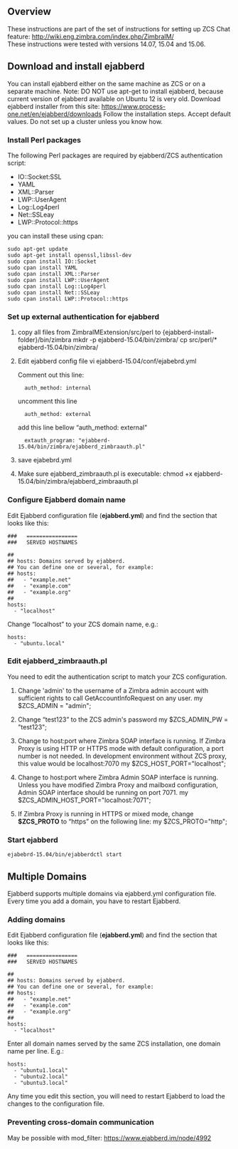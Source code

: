 Overview
--------

These instructions are part of the set of instructions for setting up
ZCS Chat feature: <http://wiki.eng.zimbra.com/index.php/ZimbraIM/>\
These instructions were tested with versions 14.07, 15.04 and 15.06.

Download and install ejabberd
-----------------------------

You can install ejabberd either on the same machine as ZCS or on a
separate machine. Note: DO NOT use apt-get to install ejabberd, because
current version of ejabberd available on Ubuntu 12 is very old. Download
ejabberd installer from this site:
<https://www.process-one.net/en/ejabberd/downloads> Follow the
installation steps. Accept default values. Do not set up a cluster
unless you know how.

### Install Perl packages

The following Perl packages are required by ejabberd/ZCS authentication
script:

-   IO::Socket:SSL
-   YAML
-   XML::Parser
-   LWP::UserAgent
-   Log::Log4perl
-   Net::SSLeay
-   LWP::Protocol::https

you can install these using cpan:

    sudo apt-get update
    sudo apt-get install openssl,libssl-dev
    sudo cpan install IO::Socket
    sudo cpan install YAML
    sudo cpan install XML::Parser
    sudo cpan install LWP::UserAgent
    sudo cpan install Log::Log4perl
    sudo cpan install Net::SSLeay
    sudo cpan install LWP::Protocol::https

### Set up external authentication for ejabberd

1.  copy all files from ZimbraIMExtension/src/perl to
    {ejabberd-install-folder}/bin/zimbra
          mkdr -p ejabberd-15.04/bin/zimbra/
          cp src/perl/* ejabberd-15.04/bin/zimbra/

2.  Edit ejabberd config file
          vi ejabberd-15.04/conf/ejabebrd.yml

    Comment out this line:

          auth_method: internal

    uncomment this line

          auth_method: external

    add this line bellow “auth\_method: external"

          extauth_program: "ejabberd-15.04/bin/zimbra/ejabberd_zimbraauth.pl"

3.  save ejabebrd.yml
4.  Make sure ejabberd\_zimbraauth.pl is executable:
         chmod +x ejabberd-15.04/bin/zimbra/ejabberd_zimbraauth.pl

### Configure Ejabberd domain name

Edit Ejabberd configuration file (<b>ejabberd.yml</b>) and find the
section that looks like this:

    ###   ================
    ###   SERVED HOSTNAMES

    ##
    ## hosts: Domains served by ejabberd.
    ## You can define one or several, for example:
    ## hosts:
    ##   - "example.net"
    ##   - "example.com"
    ##   - "example.org"
    ##
    hosts:
      - "localhost"

Change “localhost” to your ZCS domain name, e.g.:

    hosts:
      - "ubuntu.local"
### Edit ejabberd\_zimbraauth.pl

You need to edit the authentication script to match your ZCS
configuration.

1.  Change 'admin' to the username of a Zimbra admin account with
    sufficient rights to call GetAccountInfoRequest on any user.
        my $ZCS_ADMIN = "admin";

2.  Change “test123” to the ZCS admin's password
        my $ZCS_ADMIN_PW = "test123";

3.  Change to host:port where Zimbra SOAP interface is running. If
    Zimbra Proxy is using HTTP or HTTPS mode with default configuration,
    a port number is not needed. In development environment without ZCS
    proxy, this value would be localhost:7070
        my $ZCS_HOST_PORT="localhost";

4.  Change to host:port where Zimbra Admin SOAP interface is running.
    Unless you have modified Zimbra Proxy and mailboxd configuration,
    Admin SOAP interface should be running on port 7071.
        my $ZCS_ADMIN_HOST_PORT="localhost:7071";

5.  If Zimbra Proxy is running in HTTPS or mixed mode, change
    <b>\$ZCS\_PROTO</b> to “https” on the following line:
        my $ZCS_PROTO="http";

### Start ejabberd

    ejabebrd-15.04/bin/ejabberdctl start

Multiple Domains
----------------

Ejabberd supports multiple domains via ejabberd.yml configuration file.
Every time you add a domain, you have to restart Ejabberd.

### Adding domains

Edit Ejabberd configuration file (<b>ejabberd.yml</b>) and find the
section that looks like this:

    ###   ================
    ###   SERVED HOSTNAMES

    ##
    ## hosts: Domains served by ejabberd.
    ## You can define one or several, for example:
    ## hosts:
    ##   - "example.net"
    ##   - "example.com"
    ##   - "example.org"
    ##
    hosts:
      - "localhost"

Enter all domain names served by the same ZCS installation, one domain
name per line. E.g.:

    hosts:
      - "ubuntu1.local"
      - "ubuntu2.local"
      - "ubuntu3.local"

Any time you edit this section, you will need to restart Ejabberd to
load the changes to the configuration file.

### Preventing cross-domain communication

May be possible with mod\_filter: <https://www.ejabberd.im/node/4992>